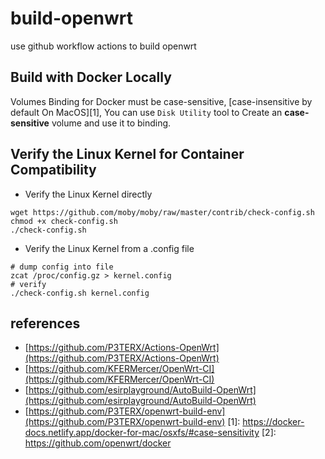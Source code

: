 # build-openwrt
use github workflow actions to build openwrt

## Build with Docker Locally

Volumes Binding for Docker must be case-sensitive, [case-insensitive by default On MacOS][1], You
can use `Disk Utility` tool to Create an **case-sensitive** volume and use it to binding.

## Verify the Linux Kernel for Container Compatibility

* Verify the Linux Kernel directly

```shell
wget https://github.com/moby/moby/raw/master/contrib/check-config.sh
chmod +x check-config.sh
./check-config.sh
```

* Verify the Linux Kernel from a .config file

```shell
# dump config into file
zcat /proc/config.gz > kernel.config
# verify
./check-config.sh kernel.config
```

## references

* [https://github.com/P3TERX/Actions-OpenWrt](https://github.com/P3TERX/Actions-OpenWrt)
* [https://github.com/KFERMercer/OpenWrt-CI](https://github.com/KFERMercer/OpenWrt-CI)
* [https://github.com/esirplayground/AutoBuild-OpenWrt](https://github.com/esirplayground/AutoBuild-OpenWrt)
* [https://github.com/P3TERX/openwrt-build-env](https://github.com/P3TERX/openwrt-build-env)
[1]: https://docker-docs.netlify.app/docker-for-mac/osxfs/#case-sensitivity
[2]: https://github.com/openwrt/docker
